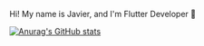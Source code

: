 Hi! My name is Javier, and I'm Flutter Developer 💙

[![Anurag's GitHub stats](https://github-readme-stats.vercel.app/api?username=jsancs)](https://github.com/anuraghazra/github-readme-stats)
